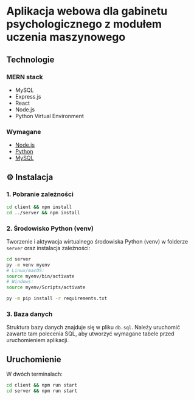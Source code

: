 # Aplikacja webowa dla gabinetu psychologicznego z modułem uczenia maszynowego

## Technologie

### MERN stack 

- MySQL
- Express.js
- React
- Node.js
- Python Virtual Environment

### Wymagane

- [Node.js](https://nodejs.org/en/download/)
- [Python](https://www.python.org/downloads/)
- [MySQL](https://dev.mysql.com/downloads/)

## ⚙️ Instalacja

### 1. Pobranie zależności

```bash
cd client && npm install
cd ../server && npm install
```

### 2. Środowisko Python (venv)

Tworzenie i aktywacja wirtualnego środowiska Python (venv) w folderze `server` oraz instalacja zależności:

```bash
cd server
py -m venv myenv
# Linux/macOS:
source myenv/bin/activate
# Windows:
source myenv/Scripts/activate

py -m pip install -r requirements.txt
```

### 3. Baza danych

Struktura bazy danych znajduje się w pliku `db.sql`. Należy uruchomić zawarte tam polecenia SQL, aby utworzyć wymagane tabele przed uruchomieniem aplikacji.

## Uruchomienie

W dwóch terminalach:

```bash
cd client && npm run start
cd server && npm run start
```
